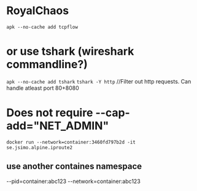 # RoyalChaos

`apk --no-cache add tcpflow`
# or use tshark (wireshark commandline?)
`apk --no-cache add tshark`
`tshark -Y http` //Filter out http requests. Can handle atleast port 80+8080

# Does not require --cap-add="NET_ADMIN"
`docker run --network=container:3460fd797b2d -it se.jsimo.alpine.iproute2`

## use another containes namespace
--pid=container:abc123
--network=container:abc123
